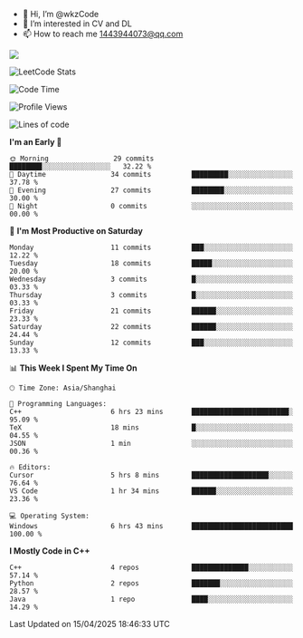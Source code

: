 - 👋 Hi, I’m @wkzCode
- 👀 I’m interested in CV and DL
- 📫 How to reach me 1443944073@qq.com  
<a href="https://github.com/anuraghazra/github-readme-stats">
  <img align="center" src="https://github-readme-stats.vercel.app/api?username=wkzCode&show_icons=true" />
</a>  

![LeetCode Stats](https://leetcard.jacoblin.cool/wkzCode?theme=wtf&font=Tajawal&ext=activity&site=cn)

<!---
[![Anurag's GitHub stats](https://github-readme-stats.vercel.app/api?username=wkzCode&show_icons=true)](https://github.com/anuraghazra/github-readme-stats)
[![Top Langs](https://github-readme-stats.vercel.app/api/top-langs/?username=wkzCode)](https://github.com/anuraghazra/github-readme-stats)
<!--START_SECTION:waka-->
![Code Time](http://img.shields.io/badge/Code%20Time-17%20hrs%2040%20mins-blue)

![Profile Views](http://img.shields.io/badge/Profile%20Views-1-blue)

![Lines of code](https://img.shields.io/badge/From%20Hello%20World%20I%27ve%20Written-7.9%20thousand%20lines%20of%20code-blue)

**I'm an Early 🐤** 

```text
🌞 Morning                29 commits          ████████░░░░░░░░░░░░░░░░░   32.22 % 
🌆 Daytime                34 commits          █████████░░░░░░░░░░░░░░░░   37.78 % 
🌃 Evening                27 commits          ████████░░░░░░░░░░░░░░░░░   30.00 % 
🌙 Night                  0 commits           ░░░░░░░░░░░░░░░░░░░░░░░░░   00.00 % 
```
📅 **I'm Most Productive on Saturday** 

```text
Monday                   11 commits          ███░░░░░░░░░░░░░░░░░░░░░░   12.22 % 
Tuesday                  18 commits          █████░░░░░░░░░░░░░░░░░░░░   20.00 % 
Wednesday                3 commits           █░░░░░░░░░░░░░░░░░░░░░░░░   03.33 % 
Thursday                 3 commits           █░░░░░░░░░░░░░░░░░░░░░░░░   03.33 % 
Friday                   21 commits          ██████░░░░░░░░░░░░░░░░░░░   23.33 % 
Saturday                 22 commits          ██████░░░░░░░░░░░░░░░░░░░   24.44 % 
Sunday                   12 commits          ███░░░░░░░░░░░░░░░░░░░░░░   13.33 % 
```


📊 **This Week I Spent My Time On** 

```text
🕑︎ Time Zone: Asia/Shanghai

💬 Programming Languages: 
C++                      6 hrs 23 mins       ████████████████████████░   95.09 % 
TeX                      18 mins             █░░░░░░░░░░░░░░░░░░░░░░░░   04.55 % 
JSON                     1 min               ░░░░░░░░░░░░░░░░░░░░░░░░░   00.36 % 

🔥 Editors: 
Cursor                   5 hrs 8 mins        ███████████████████░░░░░░   76.64 % 
VS Code                  1 hr 34 mins        ██████░░░░░░░░░░░░░░░░░░░   23.36 % 

💻 Operating System: 
Windows                  6 hrs 43 mins       █████████████████████████   100.00 % 
```

**I Mostly Code in C++** 

```text
C++                      4 repos             ██████████████░░░░░░░░░░░   57.14 % 
Python                   2 repos             ███████░░░░░░░░░░░░░░░░░░   28.57 % 
Java                     1 repo              ████░░░░░░░░░░░░░░░░░░░░░   14.29 % 
```




 Last Updated on 15/04/2025 18:46:33 UTC
<!--END_SECTION:waka-->
<!---
wkzCode/wkzCode is a ✨ special ✨ repository because its `README.md` (this file) appears on your GitHub profile.
You can click the Preview link to take a look at your changes.
--->
